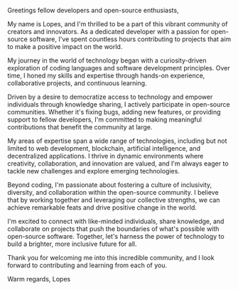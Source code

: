 Greetings fellow developers and open-source enthusiasts,

My name is Lopes, and I'm thrilled to be a part of this vibrant community of creators and innovators. As a dedicated developer with a passion for open-source software, I've spent countless hours contributing to projects that aim to make a positive impact on the world.

My journey in the world of technology began with a curiosity-driven exploration of coding languages and software development principles. Over time, I honed my skills and expertise through hands-on experience, collaborative projects, and continuous learning.

Driven by a desire to democratize access to technology and empower individuals through knowledge sharing, I actively participate in open-source communities. Whether it's fixing bugs, adding new features, or providing support to fellow developers, I'm committed to making meaningful contributions that benefit the community at large.

My areas of expertise span a wide range of technologies, including but not limited to web development, blockchain, artificial intelligence, and decentralized applications. I thrive in dynamic environments where creativity, collaboration, and innovation are valued, and I'm always eager to tackle new challenges and explore emerging technologies.

Beyond coding, I'm passionate about fostering a culture of inclusivity, diversity, and collaboration within the open-source community. I believe that by working together and leveraging our collective strengths, we can achieve remarkable feats and drive positive change in the world.

I'm excited to connect with like-minded individuals, share knowledge, and collaborate on projects that push the boundaries of what's possible with open-source software. Together, let's harness the power of technology to build a brighter, more inclusive future for all.

Thank you for welcoming me into this incredible community, and I look forward to contributing and learning from each of you.

Warm regards,
Lopes
